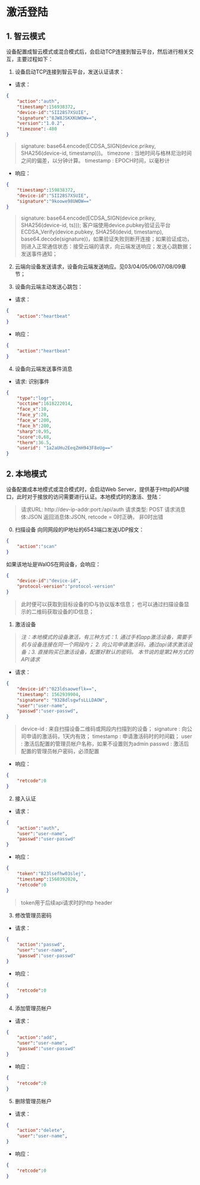 # 激活登陆

## 1. 智云模式
设备配置成智云模式或混合模式后，会启动TCP连接到智云平台，然后进行相关交互，主要过程如下：
1. 设备启动TCP连接到智云平台，发送认证请求：
- 请求：
```json
{
    "action":"auth",
    "timestamp":156938372,
    "device-id":"SII28S7XSUIE",
    "signature":"8JW8JSKXKUWOW==",
    "version":"1.0.2",
    "timezone":-480
}
```
>signature: base64.encode(ECDSA_SIGN(device.prikey, SHA256(device-id, timestamp)))。
>timezone : 当地时间与格林尼治时间之间的偏差，以分钟计算。
>timestamp : EPOCH时间，以毫秒计

- 响应：
```json
{
    "timestamp":159838372,
    "device-id":"SII28S7XSUIE",
    "signature":"9koowe98UWOW=="
}
```
>signature: base64.encode(ECDSA_SIGN(device.prikey, SHA256(device-id, ts)));
>客户端使用device.pubkey验证云平台ECDSA_Verify(device.pubkey, SHA256(devid, timestamp), base64.decode(signature))，如果验证失败则断开连接；如果验证成功，则进入正常通信状态：接受云端的请求，向云端发送响应；发送心跳数据；发送事件通知；

2. 云端向设备发送请求，设备向云端发送响应。见03/04/05/06/07/08/09章节；

3. 设备向云端主动发送心跳包：
- 请求：
```json
{
    "action":"heartbeat"
}
```
- 响应：
```json
{
    "action":"heartbeat"
}
```

4. 设备向云端发送事件消息
- 请求: 识别事件
```json
{
    "type":"logr",
    "occtime":1618222014,
    "face_x":10,
    "face_y":20,
    "face_w":200,
    "face_h":200,
    "sharp":0.95,
    "score":0.68,
    "therm":36.5,
    "userid": "1a2aUHu2EeqZmH943F8eUg=="
}
```

## 2. 本地模式
设备配置成本地模式或混合模式时，会启动Web Server，提供基于Http的API接口，此时对于接放的访问需要进行认证。本地模式时的激活、登陆：
>请求URL: http://dev-ip-addr:port:/api/auth
>请求类型: POST
>请求消息体:JSON
>返回消息体:JSON, retcode = 0时正确， 非0时出错


0. 扫描设备
向同网段的IP地址的6543端口发送UDP报文：
```json
{
    "action":"scan"
}
```

如果该地址是WalOS在网设备，会响应：
```json
{
    "device-id":"device-id",
    "protocol-version":"protocol-version"
}
```
>此时便可以获取到目标设备的ID与协议版本信息；
>也可以通过扫描设备显示的二维码获取设备的ID信息；

1. 激活设备
>*注：本地模式的设备激活，有三种方式：1. 通过手机app激活设备，需要手机与设备连接在同一个网段内； 2. 向公司申请激活码，通过api请求激活设备；3. 直接购买已激活设备，配置好默认的密码。 本节说的是第2种方式的API请求*
- 请求：
```json
{
    "device-id":"023ldsaoweflk==",
    "timestamp": 1562939904,
    "signature": "9328dlsgwfsLLLDAOW",
    "user":"user-name",
    "passwd":"user-passwd",
}
```
>device-id : 来自扫描设备二维码或网段内扫描到的设备；
>signature : 向公司申请的激活码，1天内有效；
>timestamp : 申请激活码时的时间戳；
>user : 激活后配置的管理员帐户名称，如果不设置则为admin
>passwd : 激活后配置的管理员帐户密码，必须配置

- 响应：
```json
{
    "retcode":0
}
```

2. 接入认证
- 请求：
```json
{
    "action":"auth",
    "user":"user-name",
    "passwd":"user-passwd"
}
```

- 响应：
```json
{
    "token":"823lsefhw03slej",
    "timestamp":1560392020,
    "retcode":0
}
```
>token用于后续api请求时的http header

3. 修改管理员密码
- 请求：
```json
{
    "action":"passwd",
    "user":"user-name",
    "passwd":"user-passwd"
}
```
- 响应：
```json
{
    "retcode":0
}
```

4. 添加管理员帐户
- 请求：
```json
{
    "action":"add",
    "user":"user-name",
    "passwd":"user-passwd"
}
```
- 响应：
```json
{
    "retcode":0
}
```

5. 删除管理员帐户
- 请求：
```json
{
    "action":"delete",
    "user":"user-name",
}
```
- 响应：
```json
{
    "retcode":0
}
```
